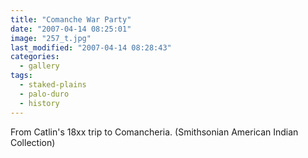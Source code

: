 ```yaml
---
title: "Comanche War Party"
date: "2007-04-14 08:25:01"
image: "257_t.jpg"
last_modified: "2007-04-14 08:28:43"
categories:
  - gallery
tags:
  - staked-plains
  - palo-duro
  - history  
---
```


From Catlin's 18xx trip to Comancheria. (Smithsonian American Indian Collection)
